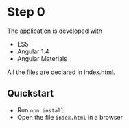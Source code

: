 # Step 0

The application is developed with

* ES5
* Angular 1.4
* Angular Materials

All the files are declared in index.html.

## Quickstart

* Run ``npm install``
* Open the file ``index.html`` in a browser

